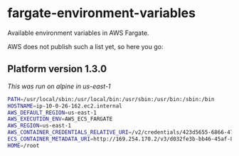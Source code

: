 # fargate-environment-variables
Available environment variables in AWS Fargate.

AWS does not publish such a list yet, so here you go:

## Platform version 1.3.0
_This was run on alpine in us-east-1_

```bash
PATH=/usr/local/sbin:/usr/local/bin:/usr/sbin:/usr/bin:/sbin:/bin
HOSTNAME=ip-10-0-26-162.ec2.internal
AWS_DEFAULT_REGION=us-east-1
AWS_EXECUTION_ENV=AWS_ECS_FARGATE
AWS_REGION=us-east-1
AWS_CONTAINER_CREDENTIALS_RELATIVE_URI=/v2/credentials/423d5655-6866-471a-b10f-4f025d2aaaaa
ECS_CONTAINER_METADATA_URI=http://169.254.170.2/v3/d032fe3b-bb46-45af-8fb5-9cb4b69aaaaa
HOME=/root
```
